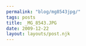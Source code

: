 ```yaml
---
permalink: "blog/mg8543jpg/"
tags: posts
title: _MG_8543.JPG
date: 2009-12-22
layout: layouts/post.njk
---
```


